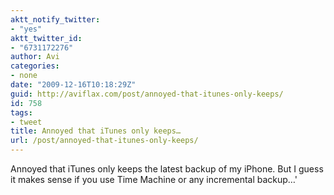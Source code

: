 ```yaml
---
aktt_notify_twitter:
- "yes"
aktt_twitter_id:
- "6731172276"
author: Avi
categories:
- none
date: "2009-12-16T10:18:29Z"
guid: http://aviflax.com/post/annoyed-that-itunes-only-keeps/
id: 758
tags:
- tweet
title: Annoyed that iTunes only keeps…
url: /post/annoyed-that-itunes-only-keeps/
---
```

Annoyed that iTunes only keeps the latest backup of my iPhone. But I guess it makes sense if you use Time Machine or any incremental backup…'
